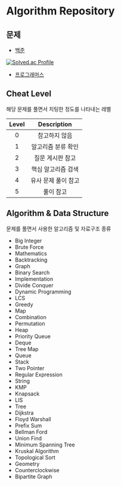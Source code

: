 # Algorithm Repository

## 문제

- [백준](https://acmicpc.net/)

[![Solved.ac Profile](http://mazassumnida.wtf/api/v2/generate_badge?boj=hyoguoo)](https://solved.ac/hyoguoo)

- [프로그래머스](https://programmers.co.kr/)


## Cheat Level

해당 문제를 풀면서 치팅한 정도를 나타내는 레벨

| Level | Description |
|:-----:|:-----------:|
|   0   |   참고하지 않음   |
|   1   | 알고리즘 분류 확인  |
|   2   |  질문 게시판 참고  |
|   3   | 핵심 알고리즘 검색  |
|   4   | 유사 문제 풀이 참고 |
|   5   |    풀이 참고    |

## Algorithm & Data Structure

문제를 풀면서 사용한 알고리즘 및 자료구조 종류

- Big Integer
- Brute Force
- Mathematics
- Backtracking
- Graph
- Binary Search
- Implementation
- Divide Conquer
- Dynamic Programming
- LCS
- Greedy
- Map
- Combination
- Permutation
- Heap
- Priority Queue
- Deque
- Tree Map
- Queue
- Stack
- Two Pointer
- Regular Expression
- String
- KMP
- Knapsack
- LIS
- Tree
- Dijkstra
- Floyd Warshall
- Prefix Sum
- Bellman Ford
- Union Find
- Minimum Spanning Tree
- Kruskal Algorithm
- Topological Sort
- Geometry
- Counterclockwise
- Bipartite Graph